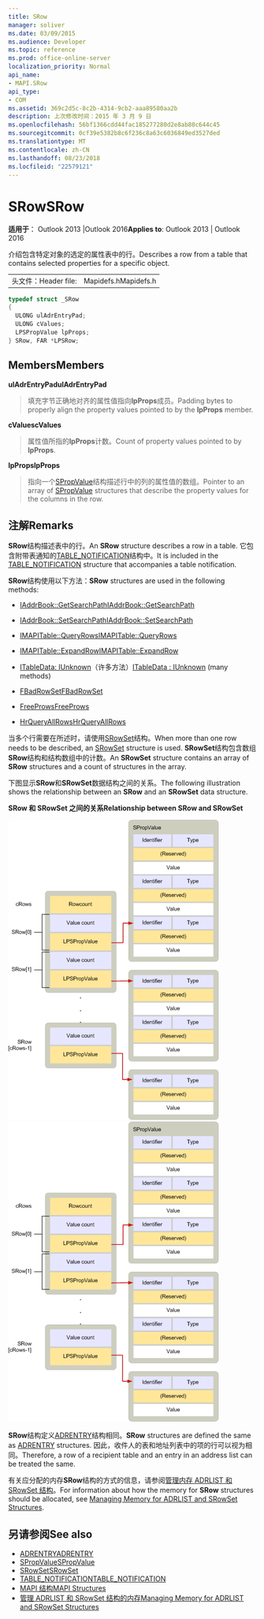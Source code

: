 ```yaml
---
title: SRow
manager: soliver
ms.date: 03/09/2015
ms.audience: Developer
ms.topic: reference
ms.prod: office-online-server
localization_priority: Normal
api_name:
- MAPI.SRow
api_type:
- COM
ms.assetid: 369c2d5c-8c2b-4314-9cb2-aaa89580aa2b
description: 上次修改时间：2015 年 3 月 9 日
ms.openlocfilehash: 56bf1366cdd44fac185277280d2e8ab80c644c45
ms.sourcegitcommit: 0cf39e5382b8c6f236c8a63c6036849ed3527ded
ms.translationtype: MT
ms.contentlocale: zh-CN
ms.lasthandoff: 08/23/2018
ms.locfileid: "22579121"
---
```

# <a name="srow"></a><span data-ttu-id="ccbd6-103">SRow</span><span class="sxs-lookup"><span data-stu-id="ccbd6-103">SRow</span></span>

<span data-ttu-id="ccbd6-104">**适用于**： Outlook 2013 |Outlook 2016</span><span class="sxs-lookup"><span data-stu-id="ccbd6-104">**Applies to**: Outlook 2013 | Outlook 2016</span></span> 
  
<span data-ttu-id="ccbd6-105">介绍包含特定对象的选定的属性表中的行。</span><span class="sxs-lookup"><span data-stu-id="ccbd6-105">Describes a row from a table that contains selected properties for a specific object.</span></span> 
  
|||
|:-----|:-----|
|<span data-ttu-id="ccbd6-106">头文件：</span><span class="sxs-lookup"><span data-stu-id="ccbd6-106">Header file:</span></span>  <br/> |<span data-ttu-id="ccbd6-107">Mapidefs.h</span><span class="sxs-lookup"><span data-stu-id="ccbd6-107">Mapidefs.h</span></span>  <br/> |
   
```cpp
typedef struct _SRow
{
  ULONG ulAdrEntryPad;
  ULONG cValues;
  LPSPropValue lpProps;
} SRow, FAR *LPSRow;

```

## <a name="members"></a><span data-ttu-id="ccbd6-108">Members</span><span class="sxs-lookup"><span data-stu-id="ccbd6-108">Members</span></span>

<span data-ttu-id="ccbd6-109">**ulAdrEntryPad**</span><span class="sxs-lookup"><span data-stu-id="ccbd6-109">**ulAdrEntryPad**</span></span>
  
> <span data-ttu-id="ccbd6-110">填充字节正确地对齐的属性值指向**lpProps**成员。</span><span class="sxs-lookup"><span data-stu-id="ccbd6-110">Padding bytes to properly align the property values pointed to by the **lpProps** member.</span></span> 
    
<span data-ttu-id="ccbd6-111">**cValues**</span><span class="sxs-lookup"><span data-stu-id="ccbd6-111">**cValues**</span></span>
  
> <span data-ttu-id="ccbd6-112">属性值所指的**lpProps**计数。</span><span class="sxs-lookup"><span data-stu-id="ccbd6-112">Count of property values pointed to by **lpProps**.</span></span> 
    
<span data-ttu-id="ccbd6-113">**lpProps**</span><span class="sxs-lookup"><span data-stu-id="ccbd6-113">**lpProps**</span></span>
  
> <span data-ttu-id="ccbd6-114">指向一个[SPropValue](spropvalue.md)结构描述行中的列的属性值的数组。</span><span class="sxs-lookup"><span data-stu-id="ccbd6-114">Pointer to an array of [SPropValue](spropvalue.md) structures that describe the property values for the columns in the row.</span></span> 
    
## <a name="remarks"></a><span data-ttu-id="ccbd6-115">注解</span><span class="sxs-lookup"><span data-stu-id="ccbd6-115">Remarks</span></span>

<span data-ttu-id="ccbd6-116">**SRow**结构描述表中的行。</span><span class="sxs-lookup"><span data-stu-id="ccbd6-116">An **SRow** structure describes a row in a table.</span></span> <span data-ttu-id="ccbd6-117">它包含附带表通知的[TABLE_NOTIFICATION](table_notification.md)结构中。</span><span class="sxs-lookup"><span data-stu-id="ccbd6-117">It is included in the [TABLE_NOTIFICATION](table_notification.md) structure that accompanies a table notification.</span></span> 
  
<span data-ttu-id="ccbd6-118">**SRow**结构使用以下方法：</span><span class="sxs-lookup"><span data-stu-id="ccbd6-118">**SRow** structures are used in the following methods:</span></span> 
  
- [<span data-ttu-id="ccbd6-119">IAddrBook::GetSearchPath</span><span class="sxs-lookup"><span data-stu-id="ccbd6-119">IAddrBook::GetSearchPath</span></span>](iaddrbook-getsearchpath.md)
    
- [<span data-ttu-id="ccbd6-120">IAddrBook::SetSearchPath</span><span class="sxs-lookup"><span data-stu-id="ccbd6-120">IAddrBook::SetSearchPath</span></span>](iaddrbook-setsearchpath.md)
    
- [<span data-ttu-id="ccbd6-121">IMAPITable::QueryRows</span><span class="sxs-lookup"><span data-stu-id="ccbd6-121">IMAPITable::QueryRows</span></span>](imapitable-queryrows.md)
    
- [<span data-ttu-id="ccbd6-122">IMAPITable::ExpandRow</span><span class="sxs-lookup"><span data-stu-id="ccbd6-122">IMAPITable::ExpandRow</span></span>](imapitable-expandrow.md)
    
- <span data-ttu-id="ccbd6-123">[ITableData: IUnknown](itabledataiunknown.md)（许多方法）</span><span class="sxs-lookup"><span data-stu-id="ccbd6-123">[ITableData : IUnknown](itabledataiunknown.md) (many methods)</span></span> 
    
- [<span data-ttu-id="ccbd6-124">FBadRowSet</span><span class="sxs-lookup"><span data-stu-id="ccbd6-124">FBadRowSet</span></span>](fbadrowset.md)
    
- [<span data-ttu-id="ccbd6-125">FreeProws</span><span class="sxs-lookup"><span data-stu-id="ccbd6-125">FreeProws</span></span>](freeprows.md)
    
- [<span data-ttu-id="ccbd6-126">HrQueryAllRows</span><span class="sxs-lookup"><span data-stu-id="ccbd6-126">HrQueryAllRows</span></span>](hrqueryallrows.md)
    
<span data-ttu-id="ccbd6-127">当多个行需要在所述时，请使用[SRowSet](srowset.md)结构。</span><span class="sxs-lookup"><span data-stu-id="ccbd6-127">When more than one row needs to be described, an [SRowSet](srowset.md) structure is used.</span></span> <span data-ttu-id="ccbd6-128">**SRowSet**结构包含数组**SRow**结构和结构数组中的计数。</span><span class="sxs-lookup"><span data-stu-id="ccbd6-128">An **SRowSet** structure contains an array of **SRow** structures and a count of structures in the array.</span></span> 
  
<span data-ttu-id="ccbd6-129">下图显示**SRow**和**SRowSet**数据结构之间的关系。</span><span class="sxs-lookup"><span data-stu-id="ccbd6-129">The following illustration shows the relationship between an **SRow** and an **SRowSet** data structure.</span></span> 
  
<span data-ttu-id="ccbd6-130">**SRow 和 SRowSet 之间的关系**</span><span class="sxs-lookup"><span data-stu-id="ccbd6-130">**Relationship between SRow and SRowSet**</span></span>
  
<span data-ttu-id="ccbd6-131">![SRow 和 SRowSet 之间的关系](media/amapi_17.gif "SRow 和 SRowSet 之间的关系")</span><span class="sxs-lookup"><span data-stu-id="ccbd6-131">![Relationship between SRow and SRowSet](media/amapi_17.gif "Relationship between SRow and SRowSet")</span></span>
  
<span data-ttu-id="ccbd6-132">**SRow**结构定义[ADRENTRY](adrentry.md)结构相同。</span><span class="sxs-lookup"><span data-stu-id="ccbd6-132">**SRow** structures are defined the same as [ADRENTRY](adrentry.md) structures.</span></span> <span data-ttu-id="ccbd6-133">因此，收件人的表和地址列表中的项的行可以视为相同。</span><span class="sxs-lookup"><span data-stu-id="ccbd6-133">Therefore, a row of a recipient table and an entry in an address list can be treated the same.</span></span> 
  
<span data-ttu-id="ccbd6-134">有关应分配的内存**SRow**结构的方式的信息，请参阅[管理内存 ADRLIST 和 SRowSet 结构](managing-memory-for-adrlist-and-srowset-structures.md)。</span><span class="sxs-lookup"><span data-stu-id="ccbd6-134">For information about how the memory for **SRow** structures should be allocated, see [Managing Memory for ADRLIST and SRowSet Structures](managing-memory-for-adrlist-and-srowset-structures.md).</span></span>
  
## <a name="see-also"></a><span data-ttu-id="ccbd6-135">另请参阅</span><span class="sxs-lookup"><span data-stu-id="ccbd6-135">See also</span></span>

- [<span data-ttu-id="ccbd6-136">ADRENTRY</span><span class="sxs-lookup"><span data-stu-id="ccbd6-136">ADRENTRY</span></span>](adrentry.md)
- [<span data-ttu-id="ccbd6-137">SPropValue</span><span class="sxs-lookup"><span data-stu-id="ccbd6-137">SPropValue</span></span>](spropvalue.md)
- [<span data-ttu-id="ccbd6-138">SRowSet</span><span class="sxs-lookup"><span data-stu-id="ccbd6-138">SRowSet</span></span>](srowset.md)
- [<span data-ttu-id="ccbd6-139">TABLE_NOTIFICATION</span><span class="sxs-lookup"><span data-stu-id="ccbd6-139">TABLE_NOTIFICATION</span></span>](table_notification.md)
- [<span data-ttu-id="ccbd6-140">MAPI 结构</span><span class="sxs-lookup"><span data-stu-id="ccbd6-140">MAPI Structures</span></span>](mapi-structures.md)
- [<span data-ttu-id="ccbd6-141">管理 ADRLIST 和 SRowSet 结构的内存</span><span class="sxs-lookup"><span data-stu-id="ccbd6-141">Managing Memory for ADRLIST and SRowSet Structures</span></span>](managing-memory-for-adrlist-and-srowset-structures.md)

